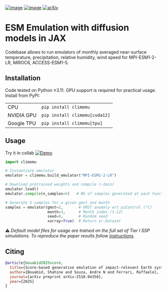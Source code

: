 [![image](https://github.com/shahineb/climemu/actions/workflows/ci.yml/badge.svg)](https://github.com/shahineb/climemu/actions/workflows/ci.yml)
[![image](https://img.shields.io/pypi/v/climemu)](https://pypi.org/project/climemu/)
[![arXiv](https://img.shields.io/badge/arXiv-2510.04358-b31b1b.svg)](https://arxiv.org/abs/2510.04358)

# ESM Emulation with diffusion models in JAX

Codebase allows to run emulators of monthly averaged near-surface temperature, precipitation, relative humidity, wind speed for MPI-ESM1-2-LR, MIROC6, ACCESS-ESM1-5.

## Installation

Code tested on Python ≥3.11. GPU support is required for practical usage. Install from PyPI:

<table>
  <tr><td>CPU</td><td><code>pip install climemu</code></td></tr>
  <tr><td>NVIDIA GPU</td><td><code>pip install climemu[cuda12]</code></td></tr>
  <tr><td>Google TPU</td><td><code>pip install climemu[tpu]</code></td></tr>
</table>


## Usage
Try it in collab [![Demo](https://colab.research.google.com/assets/colab-badge.svg)](https://colab.research.google.com/github/shahineb/climemu/blob/main/examples/collab-demo.ipynb)

```python
import climemu

# Instantiate emulator
emulator = climemu.build_emulator("MPI-ESM1-2-LR")

# Download pretrained weights and compile (~1min)
emulator.load()
emulator.compile(n_samples=5)   # Nb of samples generated at each function call

# Generate 5 samples for a given gmst and month
samples = emulator(gmst=2,       # GMST anomaly wrt piControl (°C)
                   month=3,      # Month index (1-12)
                   seed=0,       # Random seed
                   xarray=True)  # Return xr.Dataset
```
:warning: _Default model files for usage are trained on the full set of Tier I SSP simulations. To reproduce the paper results follow [instructions](paper/README.md)_.



## Citing
```bibtex
@article{bouabid2025score,
  title={Score-based generative emulation of impact-relevant Earth system model outputs},
  author={Bouabid, Shahine and Souza, Andre N and Ferrari, Raffaele},
  journal={arXiv preprint arXiv:2510.04358},
  year={2025}
}
```
